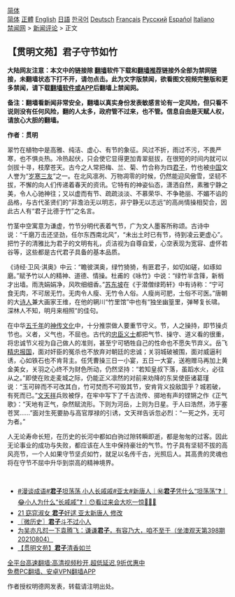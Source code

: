 <!-- 面包屑导航 --> <div class="breadcrumb"><!-- GTranslate: https://gtranslate.io/ -->  <div class="switcher notranslate">  <div class="selected">  <a href="#" onclick="return false;"> 简体</a>  </div>  <div class="option">  <a href="https://www.bannedbook.org" onclick="doGTranslate('zh-CN|zh-CN');jQuery('div.switcher div.selected a').html(jQuery(this).html());return false;" title="简体中文" class="nturl selected"> 简体</a>  <a href="https://www.bannedbook.org/zh-tw/" onclick="doGTranslate('zh-CN|zh-TW');jQuery('div.switcher div.selected a').html(jQuery(this).html());return false;" title="繁體中文" class="nturl"> 正體</a>  <a href="https://www.bannedbook.org/en/" onclick="doGTranslate('zh-CN|en');jQuery('div.switcher div.selected a').html(jQuery(this).html());return false;" title="English" class="nturl"> English</a>  <a href="https://www.bannedbook.org/ja/" onclick="doGTranslate('zh-CN|ja');jQuery('div.switcher div.selected a').html(jQuery(this).html());return false;" title="日本語" class="nturl"> 日語</a>  <a href="https://www.bannedbook.org/ko/" onclick="doGTranslate('zh-CN|ko');jQuery('div.switcher div.selected a').html(jQuery(this).html());return false;" title="한국어" class="nturl"> 한국어</a>  <a href="https://www.bannedbook.org/de/" onclick="doGTranslate('zh-CN|de');jQuery('div.switcher div.selected a').html(jQuery(this).html());return false;" title="Deutsch" class="nturl"> Deutsch</a>  <a href="https://www.bannedbook.org/fr/" onclick="doGTranslate('zh-CN|fr');jQuery('div.switcher div.selected a').html(jQuery(this).html());return false;" title="Français" class="nturl"> Français</a>  <a href="https://www.bannedbook.org/ru/" onclick="doGTranslate('zh-CN|ru');jQuery('div.switcher div.selected a').html(jQuery(this).html());return false;" title="Русский" class="nturl"> Русский</a>  <a href="https://www.bannedbook.org/es/" onclick="doGTranslate('zh-CN|es');jQuery('div.switcher div.selected a').html(jQuery(this).html());return false;" title="Español" class="nturl"> Español</a>  <a href="https://www.bannedbook.org/it/" onclick="doGTranslate('zh-CN|it');jQuery('div.switcher div.selected a').html(jQuery(this).html());return false;" title="Italiano" class="nturl"> Italiano</a>  </div>  </div>      <div class='breadcrumb-sub'><!-- Breadcrumb NavXT 6.3.0 --> <a href="https://www.bannedbook.org/" class="home">禁闻网</a> &gt; <a href="https://www.bannedbook.org/bnews/comments/" class="category">新闻评论</a> &gt; 正文</div></div><h2>【贯明文苑】君子守节如竹</h2> <p class="notice"><b>大陆网友注意：本文中的链接除 <a href="https://github.com/bannedbook/fanqiang" >翻墙</a>软件下载和<a href="https://github.com/killgcd/justmysocks/blob/master/README.md">翻墙推荐</a>链接外全部为禁网链接，未翻墙状态下打不开，请勿点击。此为文字版禁闻，欲看图文视频完整版和更多禁闻，请下载<a href="https://github.com/bannedbook/fanqiang">翻墙软件或APP</a>后翻墙上禁闻网。</p><p>备注：翻墙看新闻非常安全，翻墙以真实身份发表敏感言论有一定风险，但只看不说则没有任何风险，翻的人太多，政府管不过来，也不管。信息自由是天赋人权，请放心大胆的翻墙。</b></p>  <div class="entry"> <p>              <a href="https://i0.wp.com/upload-images-bucket-v64rleca837do.s3.eu-west-1.amazonaws.com/wp-content/uploads/2021/08/12093326/%E5%90%9B%E5%AD%90%E5%AE%88%E7%AF%80%E5%A6%82%E7%AB%B9%EF%BC%88%E5%9C%96%E7%89%87%E4%BE%86%E6%BA%90%EF%BC%9APixabay%EF%BC%89-1.jpeg?fit=1600%2C1067&#038;ssl=1" data-caption=""></a>                            </p> <p><strong>作者︰贯明</strong></p>  <p>翠竹在植物中是高雅、纯洁、虚心、有节的象征。风过不折，雨过不污，不畏严寒，也不惧炎热。冷热起伏，只会使它显得更加青翠挺拔，在很短的时间内就可以剑拔十寻，枝摩苍天。古今之人常把梅、兰、菊、竹合称为四<a href="https://www.bannedbook.org/bnews/tag/%E5%90%9B%E5%AD%90/" class="st_tag internal_tag" rel="tag" title="标签 君子 下的日志">君子</a>，竹也被<span class='wp_keywordlink_affiliate'><a href="https://www.bannedbook.org/" title="中国" target="_blank">中国</a></span>文人誉为“<a href="https://www.bannedbook.org/bnews/tag/%e5%b2%81%e5%af%92%e4%b8%89%e5%8f%8b/" class="st_tag internal_tag" rel="tag" title="标签 岁寒三友 下的日志">岁寒三友</a>”之一。在北风凛冽、万物凋零的时候，仍然能迎风傲雪，坚韧不拔，不懈的向人们传递着春天的资讯。它特有的神姿仙态，潇洒自然，素雅宁静之美，令人心驰神往；又以虚而有节、疏疏淡淡、不慕荣华、不争艳丽、不媚不谄的品格，与古代圣贤们的“非澹泊无以明志，非宁静无以志远”的高尚情操相契合，因此古人有“君子比德于竹”之名言。</p> <p>竹茎中空寓意为谦虚，竹节分明代表着气节，广为文人墨客所称颂。古诗中说：“千磨万击还坚劲，任尔东西南北风”，“未出土时已有节，待到凌云更虚心”。把竹子的清雅比为君子的文明有礼，贞洁视为自尊自爱，心空表现为宽容、虚怀若谷等，这些都是古代君子具备的基本品质。</p>  <p>《诗经·卫风·淇奥》中云：“瞻彼淇奥，绿竹猗猗，有匪君子，如切如磋，如琢如磨。”赋予竹以人的精神、道德、情操。杜甫的《咏竹》中说：“绿竹半含箨，新梢才出墙。雨洗娟娟净，风吹细细香。”<a href="https://www.bannedbook.org/bnews/tag/%e8%8b%8f%e4%b8%9c%e5%9d%a1/" class="st_tag internal_tag" rel="tag" title="标签 苏东坡 下的日志">苏东坡</a>在《于潜僧绿筠轩》中有诗称：“宁可食无肉，不可居无竹。无肉令人瘦、无竹令人俗。人瘦尚可肥，士俗不可医。”唐朝的大<span class='wp_keywordlink'><a href="https://www.bannedbook.org/forum11/topic295.html" title="禁片：诗人的悲歌" target="_blank">诗人</a></span>兼大画家王维，在他的辋川“竹里馆”中也有“独坐幽篁里，弹琴复长啸。深林人不知，明月来相照”的佳句。</p> <p>在中华<span class='wp_keywordlink'><a href="https://www.bannedbook.org/forum24/topic769.html" title="上下五千年历史真貌" target="_blank">五千年</a></span>的<span class='wp_keywordlink'><a href="https://www.bannedbook.org/forum3/topic152.html" title="神传文化" target="_blank">神传文化</a></span>中，十分推崇做人要重节守义。节，人之操持，即节操贞节也。义者，义气也，不屈也。古代的<a href="https://www.bannedbook.org/bnews/tag/%e5%bf%a0%e8%87%a3%e4%b9%89%e5%a3%ab/" class="st_tag internal_tag" rel="tag" title="标签 忠臣义士 下的日志">忠臣义士</a>都把气节、操守、道义看的很重，将忠诚节义视为自己做人的准则，甚至宁可牺牲自己的性命也不愿失节弃义。岳飞<a href="https://www.bannedbook.org/bnews/tag/%E7%B2%BE%E5%BF%A0%E6%8A%A5%E5%9B%BD/" class="st_tag internal_tag" rel="tag" title="标签 精忠报国 下的日志">精忠报国</a>，面对奸臣的冤杀也不放弃对朝廷的忠诚；关羽城破被围，面对威逼利诱，心如铁石也不肯背主。任凭曹操三日一小宴，五日一大宴，送袍赠马再加上黄金美女，关羽之心终不为财色所动，仍然坚持：“若知皇叔下落，虽蹈水火，必往从之。”即使在败走麦城之际，仍能正义凛然的对前来劝降的东吴使臣诸葛瑾说：“玉可碎而不可改其白，竹可焚而不可毁其节，安肯背义投敌国乎？城若破，有死而已。”<a href="https://www.bannedbook.org/bnews/tag/%E6%96%87%E5%A4%A9%E7%A5%A5/" class="st_tag internal_tag" rel="tag" title="标签 文天祥 下的日志">文天祥</a>兵败被俘，在牢中写下了千古流传、掷地有声的铿锵之作《正气歌》：“天地有正气，杂然赋流形。下则为河岳，上则为日星。于人曰浩然，沛乎塞苍冥……”面对生死要胁与高官厚禄的引诱，文天祥告诉忽必烈：“一死之外，无可为者。”</p>  <p>人无论寿命长短，在历史的长河中都如白驹过隙转瞬即逝，都是匆匆的过客。因此无论事业的成功与失败，都应该在人生中保持豪壮的气节。竹子具有坚韧不拔的高风亮节，一个人如果守节坚贞如竹，就足以名传千古，光照后人。其高贵的灵魂也将在守节不屈中升华到崇高的精神境界。</p> <p>&nbsp;</p>  <ul class='op-related-articles' title='相关阅读'> <li><a href='https://www.bannedbook.org/bnews/bannedvideo/20210806/1601580.html' target='_blank'>#漫谈成语#<b>君子</b>坦荡荡 小人长戚戚#亚太#新唐人｜㊙️<b>君子</b>凭什么“坦荡荡”❓｜😂小人为什么“长戚戚”❓｜😯看过来会大吃一惊🤣🤣🤣</a></li> <li><a href='https://www.bannedbook.org/bnews/bannedvideo/20210806/1601540.html' target='_blank'>21 窈窕淑女 <b>君子</b>好逑 亚太新唐人 修改</a></li> <li><a href='https://www.bannedbook.org/bnews/bblog/20210805/1600512.html' target='_blank'>〖微历史〗<b>君子</b>斗不过小人</a></li> <li><a href='https://www.bannedbook.org/bnews/bannedvideo/20210804/1599981.html' target='_blank'>为吴亦凡怼一下袁腾飞：谦谦<b>君子</b>，有容乃大，咱不至于（坐澳观天第398期 20210804）</a></li> <li><a href='https://www.bannedbook.org/bnews/comments/20210803/1599248.html' target='_blank'>【贯明文苑】<b>君子</b>清香如兰</a></li> </ul> <p class="texttj"> <a href="https://github.com/bannedbook/fanqiang/wiki/V2ray%E6%9C%BA%E5%9C%BA" target="_blank">全平台高速翻墙:高清视频秒开,超低延迟,9折优惠中</a><br/> <a href="https://github.com/bannedbook/fanqiang/wiki/%E7%A6%81%E9%97%BB%E7%BD%91%E5%AE%89%E5%8D%93%E7%BF%BB%E5%A2%99%E6%96%B0%E9%97%BBAPP" target="_blank">免费PC翻墙、安卓VPN翻墙APP</a></p><p>作者授权明德网发表，转载请注明出处。</p><a name='sharetosocial'></a>  <div style="margin-bottom:5px;padding-bottom:5px;clear:both"> <div id="archive-pix-1" class="banner-ads"> <!-- AuctionX Display platform tag START --> <div id="26318x728x90x621x_ADSLOT2" clicktrack="%%CLICK_URL_ESC%%"></div> <!-- AuctionX Display platform tag END --> </div> <div id="archive-pix-2" class="banner-ads"> <!-- AuctionX Display platform tag START --> <div id="26315x300x250x621x_ADSLOT2" clicktrack="%%CLICK_URL_ESC%%"></div> <!-- AuctionX Display platform tag END --> </div> </div>  <div id="archive-pix-1" class="banner-ads"> <!-- AuctionX Display platform tag START --> <div id="26318x728x90x621x_ADSLOT3" clicktrack="%%CLICK_URL_ESC%%"></div> <!-- AuctionX Display platform tag END --> </div> </div><!--END ENTRY--> 